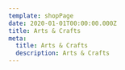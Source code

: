 ```yaml
---
template: shopPage
date: 2020-01-01T00:00:00.000Z
title: Arts & Crafts
meta:
  title: Arts & Crafts
  description: Arts & Crafts
---
```

